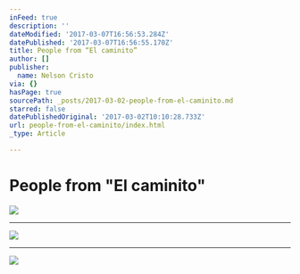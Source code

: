 ```yaml
---
inFeed: true
description: ''
dateModified: '2017-03-07T16:56:53.284Z'
datePublished: '2017-03-07T16:56:55.170Z'
title: People from “El caminito”
author: []
publisher:
  name: Nelson Cristo
via: {}
hasPage: true
sourcePath: _posts/2017-03-02-people-from-el-caminito.md
starred: false
datePublishedOriginal: '2017-03-02T10:10:28.733Z'
url: people-from-el-caminito/index.html
_type: Article

---
```

# People from "El caminito"
![](https://the-grid-user-content.s3-us-west-2.amazonaws.com/c4b10f4f-14b0-4974-ac3e-6bc53ece8a08.jpg)

---

![](https://the-grid-user-content.s3-us-west-2.amazonaws.com/a5a30bfd-53b4-4b47-a2ac-ebb6e935d16d.jpg)

---

![](https://the-grid-user-content.s3-us-west-2.amazonaws.com/d7c007ac-7960-4aa3-b25f-fe0bae6a14fd.jpg)